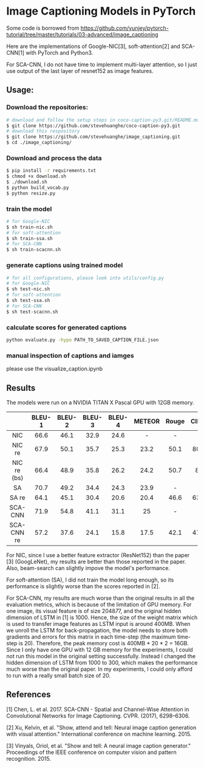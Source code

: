 # Image Captioning Models in PyTorch

Some code is borrowed from https://github.com/yunjey/pytorch-tutorial/tree/master/tutorials/03-advanced/image_captioning

Here are the implementations of Google-NIC[3], soft-attention[2] and SCA-CNN[1] with PyTorch and Python3.

For SCA-CNN, I do not have time to implement multi-layer attention, so I just use output of the last layer of resnet152 as 
image features.

## Usage:

### Download the repositories:

```bash
# download and follow the setup steps in coco-caption-py3.git/README.md
$ git clone https://github.com/stevehuanghe/coco-caption-py3.git
# download this respository
$ git clone https://github.com/stevehuanghe/image_captioning.git
$ cd ./image_captioning/
```
### Download and process the data

```bash
$ pip install -r requirements.txt
$ chmod +x download.sh
$ ./download.sh
$ python build_vocab.py   
$ python resize.py
```
### train the model

```bash
# for Google-NIC
$ sh train-nic.sh
# for soft-attention
$ sh train-ssa.sh
# for SCA-CNN
$ sh train-scacnn.sh
```
### generate captions using trained model
```bash
# for all configurations, please look into utils/config.py
# for Google-NIC
$ sh test-nic.sh
# for soft-attention
$ sh test-ssa.sh
# for SCA-CNN
$ sh test-scacnn.sh
```
### calculate scores for generated captions
```bash
python evaluate.py -hypo PATH_TO_SAVED_CAPTION_FILE.json
```
### manual inspection of captions and iamges

please use the visualize_caption.ipynb

## Results

The models were run on a NVIDIA TITAN X Pascal GPU with 12GB memory. 

|        | BLEU-1 | BLEU-2 | BLEU-3 | BLEU-4 | METEOR | Rouge | CIDEr | SPICE | Train epoch |
|:------:|:------:|:------:|:------:|:------:|:------:|:-----:|:-----:|:-----:|:-----:|
| NIC    |66.6    | 46.1   |  32.9  |  24.6  |-       | -     | -     | -     | -     |   
|NIC re  | 67.9   |  50.1  |35.7    |  25.3  |   23.2 |  50.1 | 80.4  |  16   |   10  |
|NIC re (bs)| 66.4|48.9| 35.8| 26.2 | 24.2|50.7|  83  |  16.7 |10|
|SA | 70.7 | 49.2 | 34.4 | 24.3 | 23.9 | -  | - | - | -  |
|SA re| 64.1 | 45.1 | 30.4 | 20.6 | 20.4 | 46.6 | 63.9 | 13.1 | 10 |
|SCA-CNN | 71.9 | 54.8 |41.1 |31.1  | 25   | -   | -  | -  | -    |
|SCA-CNN re| 57.2 |37.6 | 24.1 | 15.8 | 17.5 | 42.1 | 47.3 | 10.1 | 10|

For NIC, since I use a better feature extractor (ResNet152) than the paper [3] (GoogLeNet), my results are better than those reported in the paper. Also, beam-search can slightly impove the model's performance.

For soft-attention (SA), I did not train the model long enough, so its performance is slightly worse than the scores reported in [2].

For SCA-CNN, my results are much worse than the original results in all the evaluation metrics, which is because of the limitation of GPU memory. For one image, its visual feature is of size 2048*7*7, and the original hidden dimension of LSTM in [1] is 1000. Hence, the size of the weight matrix which is used to transfer image features as LSTM input is around 400MB. When we unroll the LSTM for back-propagation, the model needs to store both gradients and errors for this matrix in each time-step (the maximum time-step is 20). Therefore, the peak memory cost is 400MB * 20 * 2 = 16GB. Since I only have one GPU with 12 GB memory for the experiments, I could not run this model in the original setting successfully. Instead I changed the hidden dimension of LSTM from 1000 to 300, which makes the performance much worse than the original paper. In my experiments, I could only afford to run with a really small batch size of 20. 


## References

[1]	Chen, L. et al. 2017. SCA-CNN - Spatial and Channel-Wise Attention in Convolutional Networks for Image Captioning. CVPR. (2017), 6298–6306.

[2] Xu, Kelvin, et al. "Show, attend and tell: Neural image caption generation with visual attention." International conference on machine learning. 2015.

[3] Vinyals, Oriol, et al. "Show and tell: A neural image caption generator." Proceedings of the IEEE conference on computer vision and pattern recognition. 2015.
